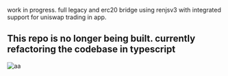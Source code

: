 work in progress. full legacy and erc20 bridge using renjsv3 with integrated support for uniswap trading in app. 
## This repo is no longer being built. currently refactoring the codebase in typescript
![aa](https://user-images.githubusercontent.com/40043037/170134295-6434468c-33fa-4c4a-8241-8e1f613f37dc.PNG)
